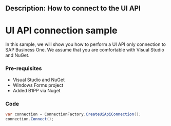 Description: How to connect to the UI API
---

# UI API connection sample

In this sample, we will show you how to perform a UI API only connection to SAP Business One.
We assume that you are comfortable with Visual Studio and NuGet.

### Pre-requisites
- Visual Studio and NuGet
- Windows Forms project
- Added B1PP via Nuget

### Code
```csharp
var connection = ConnectionFactory.CreateUiApiConnection();
connection.Connect();
```

